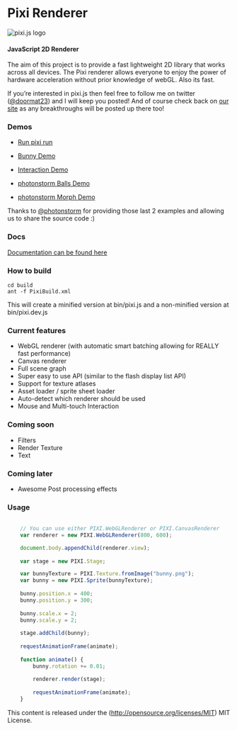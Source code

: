 Pixi Renderer
=============

![pixi.js logo](http://www.goodboydigital.com/pixijs/logo_small.png)

#### JavaScript 2D Renderer ####

The aim of this project is to provide a fast lightweight 2D library that works
across all devices. The Pixi renderer allows everyone to enjoy the power of
hardware acceleration without prior knowledge of webGL. Also its fast.

If you’re interested in pixi.js then feel free to follow me on twitter
([@doormat23](https://twitter.com/doormat23)) and I will keep you posted!  And
of course check back on [our site](<http://www.goodboydigital.com/blog/>) as
any breakthroughs will be posted up there too!

### Demos ###

- [Run pixi run](<http://www.goodboydigital.com/runpixierun/>)

- [Bunny Demo](<http://www.goodboydigital.com/pixijs/bunnymark>)

- [Interaction Demo](<http://www.goodboydigital.com/pixijs/examples/6/>)

- [photonstorm Balls Demo](<http://gametest.mobi/pixi/balls/>)

- [photonstorm Morph Demo](<http://gametest.mobi/pixi/morph/>)

Thanks to [@photonstorm](https://twitter.com/photonstorm) for providing those
last 2 examples and allowing us to share the source code :)

### Docs ###

[Documentation can be found here](<http://www.goodboydigital.com/pixijs/docs/>)

### How to build ###

```
cd build
ant -f PixiBuild.xml
```

This will create a minified version at bin/pixi.js and a non-minified version at bin/pixi.dev.js

### Current features ###

- WebGL renderer (with automatic smart batching allowing for REALLY fast performance) 
- Canvas renderer 
- Full scene graph 
- Super easy to use API (similar to the flash display list API) 
- Support for texture atlases 
- Asset loader / sprite sheet loader 
- Auto-detect which renderer should be used
- Mouse and Multi-touch Interaction

### Coming soon ###

- Filters 
- Render Texture 
- Text 

### Coming later ###

- Awesome Post processing effects

### Usage ###

```javascript
	
	// You can use either PIXI.WebGLRenderer or PIXI.CanvasRenderer
	var renderer = new PIXI.WebGLRenderer(800, 600); 

	document.body.appendChild(renderer.view);
	
	var stage = new PIXI.Stage;

	var bunnyTexture = PIXI.Texture.fromImage("bunny.png");
	var bunny = new PIXI.Sprite(bunnyTexture);
	
	bunny.position.x = 400;
	bunny.position.y = 300;
	
	bunny.scale.x = 2;
	bunny.scale.y = 2;
	
	stage.addChild(bunny);
	
	requestAnimationFrame(animate);
	
	function animate() {
		bunny.rotation += 0.01;
		
		renderer.render(stage);
		
		requestAnimationFrame(animate);
	}
```

This content is released under the (http://opensource.org/licenses/MIT) MIT License.
